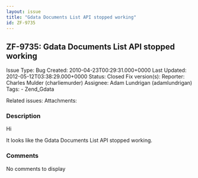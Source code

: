 ```yaml
---
layout: issue
title: "Gdata Documents List API stopped working"
id: ZF-9735
---
```


ZF-9735: Gdata Documents List API stopped working
-------------------------------------------------

 Issue Type: Bug Created: 2010-04-23T00:29:31.000+0000 Last Updated: 2012-05-12T03:38:29.000+0000 Status: Closed Fix version(s): 
 Reporter:  Charles Mulder (charliemurder)  Assignee:  Adam Lundrigan (adamlundrigan)  Tags: - Zend\_Gdata
 
 Related issues: 
 Attachments: 
### Description

Hi

It looks like the Gdata Documents List API stopped working.

 

 

### Comments

No comments to display